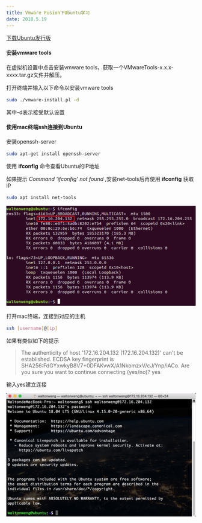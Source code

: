 ```yaml
---
title: Vmware Fusion下Ubuntu学习
date: 2018.5.19
---
```


[下载Ubuntu发行版](https://cn.ubuntu.com)

<!--more-->

#### 安装vmware tools

在虚拟机设置中点击安装vmware tools，获取一个VMwareTools-x.x.x-xxxx.tar.gz文件并解压。

打开终端并输入以下命令以安装vmware tools

```bash
sudo ./vmware-install.pl -d
```

其中-d表示接受默认设置


#### 使用mac终端ssh连接到Ubuntu


安装openssh-server

```bash
sudo apt-get install openssh-server
```

使用 **ifconfig** 命令查看Ubuntu的IP地址

如果提示 *Command 'ifconfig' not found* ,安装net-tools后再使用 **ifconfig** 获取IP

```bash
sudo apt install net-tools
```

![ifconfig](/images/ifconfig.png)

打开mac终端，连接到对应的主机

```bash
ssh [username]@[ip]
```


如果有类似如下的提示
>The authenticity of host '172.16.204.132 (172.16.204.132)' can't be established.
>ECDSA key fingerprint is SHA256:FdGYxwkyB8V7+0DFAKvwX/A1NkomzxV/cJ/Ynp/iACo.
>Are you sure you want to continue connecting (yes/no)? yes


输入yes建立连接

![ssh](/images/ssh.png)
